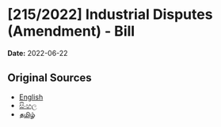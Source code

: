 # [215/2022] Industrial Disputes (Amendment) - Bill

**Date:** 2022-06-22

## Original Sources

- [English](https://documents.gov.lk/view/bills/2022/6/215-2022_E.pdf)
- [සිංහල](https://documents.gov.lk/view/bills/2022/6/215-2022_S.pdf)
- [தமிழ்](https://documents.gov.lk/view/bills/2022/6/215-2022_T.pdf)
